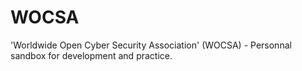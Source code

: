 # WOCSA
'Worldwide Open Cyber Security Association' (WOCSA) - Personnal sandbox for development and practice.
